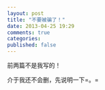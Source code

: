 ```yaml
---
layout: post
title: "不要被骗了！"
date: 2013-04-25 19:29
comments: true
categories: 
published: false
---
```

前两篇不是我写的！

介于我还不会删，先说明一下=。=